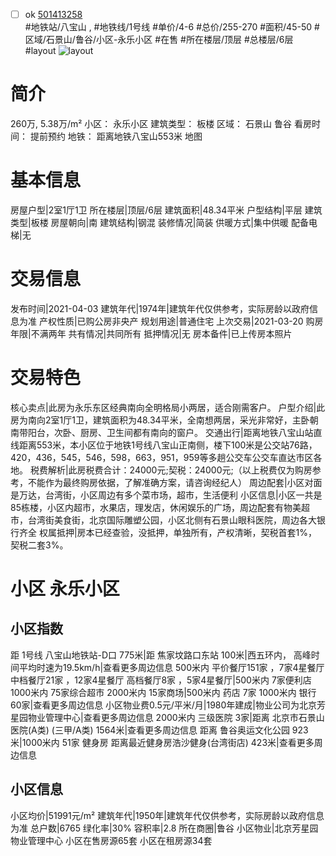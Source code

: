 - [ ] ok [501413258](https://bj.5i5j.com/ershoufang/501413258.html)  
 #地铁站/八宝山 ,  #地铁线/1号线
#单价/4-6 #总价/255-270 #面积/45-50   #区域/石景山/鲁谷/小区-永乐小区 #在售 #所在楼层/顶层 #总楼层/6层 #layout 
![layout](http://image2a.5i5j.com/bdir/layout/523191.jpg_P5.jpg) 
# 简介 
 260万,  5.38万/m² 
小区： 永乐小区
建筑类型： 板楼
区域： 石景山 鲁谷
看房时间： 提前预约
地铁： 距离地铁八宝山553米 地图
# 基本信息 
 房屋户型|2室1厅1卫
所在楼层|顶层/6层
建筑面积|48.34平米
户型结构|平层
建筑类型|板楼
房屋朝向|南
建筑结构|钢混
装修情况|简装
供暖方式|集中供暖
配备电梯|无
# 交易信息 
 发布时间|2021-04-03
建筑年代|1974年|建筑年代仅供参考，实际房龄以政府信息为准
产权性质|已购公房非央产
规划用途|普通住宅
上次交易|2021-03-20
购房年限|不满两年
共有情况|共同所有
抵押情况|无
房本备件|已上传房本照片
# 交易特色 
 核心卖点|此房为永乐东区经典南向全明格局小两居，适合刚需客户。
户型介绍|此房为南向2室1厅1卫，建筑面积为48.34平米，全南想两居，采光非常好，主卧朝南带阳台，次卧、厨房、卫生间都有南向的窗户。
交通出行|距离地铁八宝山站直线距离553米，本小区位于地铁1号线八宝山正南侧，楼下100米是公交站76路，420，436，545，546，598，663，951，959等多趟公交车公交车直达市区各地。
税费解析|此房税费合计：24000元;契税：24000元;（以上税费仅为购房参考，不能作为最终购房依据，了解准确方案，请咨询经纪人）
周边配套|小区对面是万达，台湾街，小区周边有多个菜市场，超市，生活便利
小区信息|小区一共是85栋楼，小区内超市，水果店，理发店，休闲娱乐的广场，周边配套有物美超市，台湾街美食街，北京国际雕塑公园，小区北侧有石景山眼科医院，周边各大银行齐全
权属抵押|房本已经查验，没抵押，单独所有，产权清晰，契税首套1%，契税二套3%。
# 小区 永乐小区
## 小区指数 
 距 1号线 八宝山地铁站-D口 775米|距 焦家坟路口东站 100米|西五环内， 高峰时间平均时速为19.5km/h|查看更多周边信息
500米内 平价餐厅151家 ，7家4星餐厅
中档餐厅21家 ，12家4星餐厅
高档餐厅8家 ，5家4星餐厅|500米内 7家便利店
1000米内 75家综合超市
2000米内 15家商场|500米内 药店 7家
1000米内 银行 60家|查看更多周边信息
小区物业费0.5元/平米/月|1980年建成|物业公司为北京芳星园物业管理中心|查看更多周边信息
2000米内 三级医院 3家|距离 北京市石景山医院(A类) (三甲/A类) 1564米|查看更多周边信息
距离 鲁谷奥运文化公园 923米|1000米内 51家 健身房
距离最近健身房浩沙健身(台湾街店) 423米|查看更多周边信息
## 小区信息 
 小区均价|51991元/m²
建筑年代|1950年|建筑年代仅供参考，实际房龄以政府信息为准
总户数|6765
绿化率|30%
容积率|2.8
所在商圈|鲁谷
小区物业|北京芳星园物业管理中心
小区在售房源65套
小区在租房源34套
